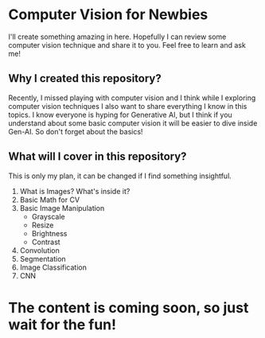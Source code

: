 # Computer Vision for Newbies
I'll create something amazing in here. Hopefully I can review some computer vision technique and share it to you. Feel free to learn and ask me!

## Why I created this repository?
Recently, I missed playing with computer vision and I think while I exploring computer vision techniques I also want to share everything I know in this topics. I know everyone is hyping for Generative AI, but I think if you understand about some basic computer vision it will be easier to dive inside Gen-AI. So don't forget about the basics!

## What will I cover in this repository?
This is only my plan, it can be changed if I find something insightful.
1. What is Images? What's inside it?
2. Basic Math for CV
3. Basic Image Manipulation
   - Grayscale
   - Resize
   - Brightness
   - Contrast
4. Convolution
5. Segmentation
6. Image Classification
7. CNN
  
# The content is coming soon, so just wait for the fun!
